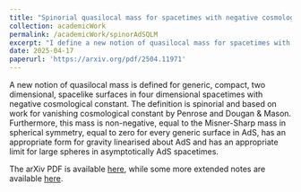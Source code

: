 ```yaml
---
title: "Spinorial quasilocal mass for spacetimes with negative cosmological constant"
collection: academicWork
permalink: /academicWork/spinorAdSQLM
excerpt: "I define a new notion of quasilocal mass for spacetimes with negative cosmological constant. The link below contains the arXiv PDF, while the link above also contains additional information and some extended notes."
date: 2025-04-17
paperurl: 'https://arxiv.org/pdf/2504.11971'
---
```

A new notion of quasilocal mass is defined for generic, compact, two dimensional, spacelike surfaces in four dimensional spacetimes with negative cosmological constant. The definition is spinorial and based on work for vanishing cosmological constant by Penrose and Dougan & Mason. Furthermore, this mass is non-negative, equal to the Misner-Sharp mass in spherical symmetry, equal to zero for every generic surface in AdS, has an appropriate form for gravity linearised about AdS and has an appropriate limit for large spheres in asymptotically AdS spacetimes.

The arXiv PDF is available [here](https://arxiv.org/pdf/2504.11971), while some more extended notes are available [here](https://virinchirallabhandi.github.io/pdfs/spinorAdSQLMNotes.pdf).
